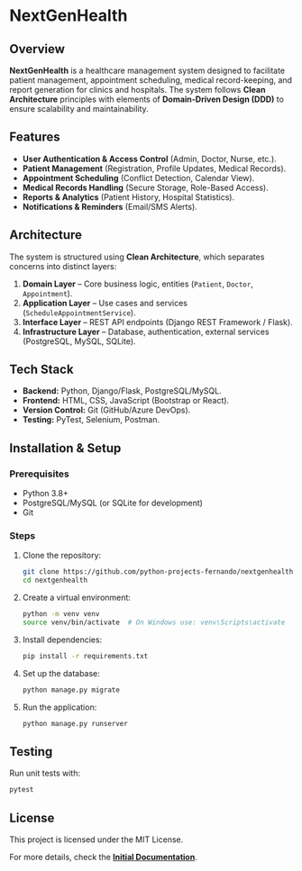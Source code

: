 # NextGenHealth

## Overview
**NextGenHealth** is a healthcare management system designed to facilitate patient management, appointment scheduling, medical record-keeping, and report generation for clinics and hospitals. The system follows **Clean Architecture** principles with elements of **Domain-Driven Design (DDD)** to ensure scalability and maintainability.

## Features
- **User Authentication & Access Control** (Admin, Doctor, Nurse, etc.).
- **Patient Management** (Registration, Profile Updates, Medical Records).
- **Appointment Scheduling** (Conflict Detection, Calendar View).
- **Medical Records Handling** (Secure Storage, Role-Based Access).
- **Reports & Analytics** (Patient History, Hospital Statistics).
- **Notifications & Reminders** (Email/SMS Alerts).

## Architecture
The system is structured using **Clean Architecture**, which separates concerns into distinct layers:

1. **Domain Layer** – Core business logic, entities (`Patient`, `Doctor`, `Appointment`).
2. **Application Layer** – Use cases and services (`ScheduleAppointmentService`).
3. **Interface Layer** – REST API endpoints (Django REST Framework / Flask).
4. **Infrastructure Layer** – Database, authentication, external services (PostgreSQL, MySQL, SQLite).

## Tech Stack
- **Backend:** Python, Django/Flask, PostgreSQL/MySQL.
- **Frontend:** HTML, CSS, JavaScript (Bootstrap or React).
- **Version Control:** Git (GitHub/Azure DevOps).
- **Testing:** PyTest, Selenium, Postman.

## Installation & Setup
### Prerequisites
- Python 3.8+
- PostgreSQL/MySQL (or SQLite for development)
- Git

### Steps
1. Clone the repository:
   ```sh
   git clone https://github.com/python-projects-fernando/nextgenhealth.git
   cd nextgenhealth
   ```
2. Create a virtual environment:
   ```sh
   python -m venv venv
   source venv/bin/activate  # On Windows use: venv\Scripts\activate
   ```
3. Install dependencies:
   ```sh
   pip install -r requirements.txt
   ```
4. Set up the database:
   ```sh
   python manage.py migrate
   ```
5. Run the application:
   ```sh
   python manage.py runserver
   ```

## Testing
Run unit tests with:
```sh
pytest
```

## License
This project is licensed under the MIT License.

For more details, check the **[Initial Documentation](./docs/sdlc/06_initial_documentation.md)**.

